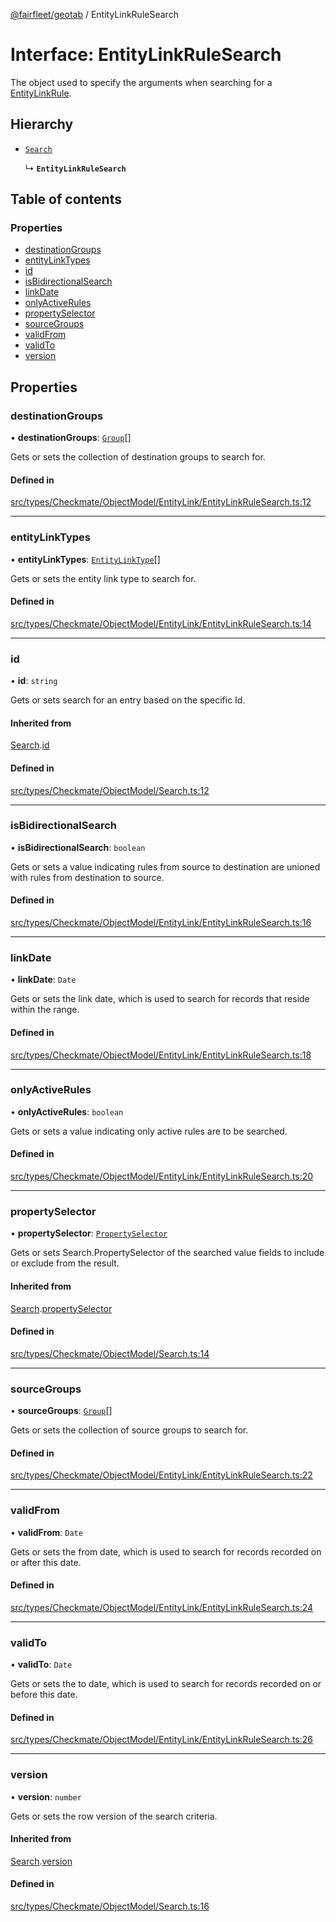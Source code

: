 [@fairfleet/geotab](../README.md) / EntityLinkRuleSearch

# Interface: EntityLinkRuleSearch

The object used to specify the arguments when searching for a [EntityLinkRule](EntityLinkRule.md).

## Hierarchy

- [`Search`](Search.md)

  ↳ **`EntityLinkRuleSearch`**

## Table of contents

### Properties

- [destinationGroups](EntityLinkRuleSearch.md#destinationgroups)
- [entityLinkTypes](EntityLinkRuleSearch.md#entitylinktypes)
- [id](EntityLinkRuleSearch.md#id)
- [isBidirectionalSearch](EntityLinkRuleSearch.md#isbidirectionalsearch)
- [linkDate](EntityLinkRuleSearch.md#linkdate)
- [onlyActiveRules](EntityLinkRuleSearch.md#onlyactiverules)
- [propertySelector](EntityLinkRuleSearch.md#propertyselector)
- [sourceGroups](EntityLinkRuleSearch.md#sourcegroups)
- [validFrom](EntityLinkRuleSearch.md#validfrom)
- [validTo](EntityLinkRuleSearch.md#validto)
- [version](EntityLinkRuleSearch.md#version)

## Properties

### destinationGroups

• **destinationGroups**: [`Group`](Group.md)[]

Gets or sets the collection of destination groups to search for.

#### Defined in

[src/types/Checkmate/ObjectModel/EntityLink/EntityLinkRuleSearch.ts:12](https://github.com/fairfleet/geotab/blob/b682f10/src/types/Checkmate/ObjectModel/EntityLink/EntityLinkRuleSearch.ts#L12)

___

### entityLinkTypes

• **entityLinkTypes**: [`EntityLinkType`](../README.md#entitylinktype)[]

Gets or sets the entity link type to search for.

#### Defined in

[src/types/Checkmate/ObjectModel/EntityLink/EntityLinkRuleSearch.ts:14](https://github.com/fairfleet/geotab/blob/b682f10/src/types/Checkmate/ObjectModel/EntityLink/EntityLinkRuleSearch.ts#L14)

___

### id

• **id**: `string`

Gets or sets search for an entry based on the specific Id.

#### Inherited from

[Search](Search.md).[id](Search.md#id)

#### Defined in

[src/types/Checkmate/ObjectModel/Search.ts:12](https://github.com/fairfleet/geotab/blob/b682f10/src/types/Checkmate/ObjectModel/Search.ts#L12)

___

### isBidirectionalSearch

• **isBidirectionalSearch**: `boolean`

Gets or sets a value indicating rules from source to destination are unioned with rules from destination to source.

#### Defined in

[src/types/Checkmate/ObjectModel/EntityLink/EntityLinkRuleSearch.ts:16](https://github.com/fairfleet/geotab/blob/b682f10/src/types/Checkmate/ObjectModel/EntityLink/EntityLinkRuleSearch.ts#L16)

___

### linkDate

• **linkDate**: `Date`

Gets or sets the link date, which is used to search for records that reside within the range.

#### Defined in

[src/types/Checkmate/ObjectModel/EntityLink/EntityLinkRuleSearch.ts:18](https://github.com/fairfleet/geotab/blob/b682f10/src/types/Checkmate/ObjectModel/EntityLink/EntityLinkRuleSearch.ts#L18)

___

### onlyActiveRules

• **onlyActiveRules**: `boolean`

Gets or sets a value indicating only active rules are to be searched.

#### Defined in

[src/types/Checkmate/ObjectModel/EntityLink/EntityLinkRuleSearch.ts:20](https://github.com/fairfleet/geotab/blob/b682f10/src/types/Checkmate/ObjectModel/EntityLink/EntityLinkRuleSearch.ts#L20)

___

### propertySelector

• **propertySelector**: [`PropertySelector`](PropertySelector.md)

Gets or sets Search.PropertySelector of the searched value fields to include or exclude from the result.

#### Inherited from

[Search](Search.md).[propertySelector](Search.md#propertyselector)

#### Defined in

[src/types/Checkmate/ObjectModel/Search.ts:14](https://github.com/fairfleet/geotab/blob/b682f10/src/types/Checkmate/ObjectModel/Search.ts#L14)

___

### sourceGroups

• **sourceGroups**: [`Group`](Group.md)[]

Gets or sets the collection of source groups to search for.

#### Defined in

[src/types/Checkmate/ObjectModel/EntityLink/EntityLinkRuleSearch.ts:22](https://github.com/fairfleet/geotab/blob/b682f10/src/types/Checkmate/ObjectModel/EntityLink/EntityLinkRuleSearch.ts#L22)

___

### validFrom

• **validFrom**: `Date`

Gets or sets the from date, which is used to search for records recorded on or after this date.

#### Defined in

[src/types/Checkmate/ObjectModel/EntityLink/EntityLinkRuleSearch.ts:24](https://github.com/fairfleet/geotab/blob/b682f10/src/types/Checkmate/ObjectModel/EntityLink/EntityLinkRuleSearch.ts#L24)

___

### validTo

• **validTo**: `Date`

Gets or sets the to date, which is used to search for records recorded on or before this date.

#### Defined in

[src/types/Checkmate/ObjectModel/EntityLink/EntityLinkRuleSearch.ts:26](https://github.com/fairfleet/geotab/blob/b682f10/src/types/Checkmate/ObjectModel/EntityLink/EntityLinkRuleSearch.ts#L26)

___

### version

• **version**: `number`

Gets or sets the row version of the search criteria.

#### Inherited from

[Search](Search.md).[version](Search.md#version)

#### Defined in

[src/types/Checkmate/ObjectModel/Search.ts:16](https://github.com/fairfleet/geotab/blob/b682f10/src/types/Checkmate/ObjectModel/Search.ts#L16)
